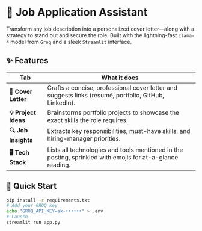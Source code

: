 # 🚀 Job Application Assistant

Transform any job description into a personalized cover letter—along with a strategy to stand out and secure the role.
Built with the lightning-fast `Llama-4` model from `Groq` and a sleek `Streamlit` interface.

## ✨ Features

| Tab                  | What it does                                                                                              |
|----------------------|-----------------------------------------------------------------------------------------------------------|
| **📄 Cover Letter**  | Crafts a concise, professional cover letter and suggests links (résumé, portfolio, GitHub, LinkedIn).     |
| **💡 Project Ideas** | Brainstorms portfolio projects to showcase the exact skills the role requires.                            |
| **🔍 Job Insights**  | Extracts key responsibilities, must-have skills, and hiring-manager priorities.                           |
| **🖥️ Tech Stack**   | Lists all technologies and tools mentioned in the posting, sprinkled with emojis for at-a-glance reading. |

## 🏁 Quick Start

```bash
pip install -r requirements.txt
# Add your GROQ key
echo "GROQ_API_KEY=sk-••••••" > .env
# Launch
streamlit run app.py
```

